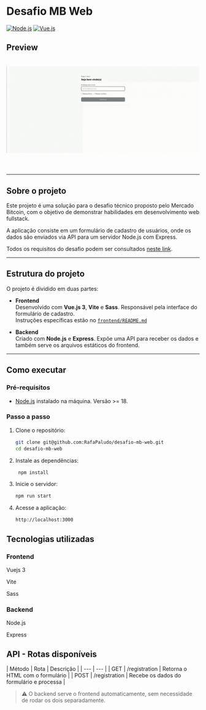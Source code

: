 # Desafio MB Web

[![Node.js](https://img.shields.io/badge/Node.js-18.x-green?logo=node.js)](https://nodejs.org/)
[![Vue.js](https://img.shields.io/badge/Vue.js-3.x-42b883?logo=vue.js)](https://vuejs.org/)

## Preview

![Preview](https://github.com/RafaPaludo/desafio-mb-web/blob/master/.github/desafio-mb-web.gif)

---

## Sobre o projeto

Este projeto é uma solução para o desafio técnico proposto pelo Mercado Bitcoin, com o objetivo de demonstrar habilidades em desenvolvimento web fullstack.

A aplicação consiste em um formulário de cadastro de usuários, onde os dados são enviados via API para um servidor Node.js com Express.

Todos os requisitos do desafio podem ser consultados [neste link](https://github.com/mercadobitcoin/desafio-mb-web).

---

## Estrutura do projeto

O projeto é dividido em duas partes:

- **Frontend**  
  Desenvolvido com **Vue.js 3**, **Vite** e **Sass**. Responsável pela interface do formulário de cadastro.  
  Instruções específicas estão no [`frontend/README.md`](./frontend/README.md)

- **Backend**  
  Criado com **Node.js** e **Express**. Expõe uma API para receber os dados e também serve os arquivos estáticos do frontend.

---

## Como executar

### Pré-requisitos

- [Node.js](https://nodejs.org/) instalado na máquina. Versão >= 18.

### Passo a passo

1. Clone o repositório:
   ```bash
   git clone git@github.com:RafaPaludo/desafio-mb-web.git
   cd desafio-mb-web

2. Instale as dependências:
    ```bash
     npm install

3. Inicie o servidor:
     ```bash
     npm run start

4. Acesse a aplicação:
     ```bash
     http://localhost:3000

## Tecnologias utilizadas

### Frontend

Vuejs 3

Vite 

Sass

### Backend 

Node.js

Express

## API - Rotas disponíveis

| Método | Rota | Descrição | 
| --- | --- |
| GET | /registration | Retorna o HTML com o formulário |
| POST | /registration | Recebe os dados do formulário e processa |

> ⚠️ O backend serve o frontend automaticamente, sem necessidade de rodar os dois separadamente.